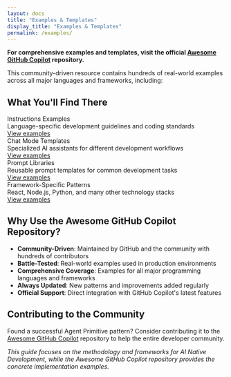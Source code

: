 ```yaml
---
layout: docs
title: "Examples & Templates"
display_title: "Examples & Templates"
permalink: /examples/
---
```


**For comprehensive examples and templates, visit the official [Awesome GitHub Copilot](https://github.com/github/awesome-copilot) repository.**

This community-driven resource contains hundreds of real-world examples across all major languages and frameworks, including:

## What You'll Find There

<div class="guide-sections">
  <div class="guide-card">
    <div class="guide-title">Instructions Examples</div>
    <div class="guide-description">Language-specific development guidelines and coding standards</div>
    <a href="https://github.com/github/awesome-copilot" class="guide-link" target="_blank" rel="noopener noreferrer">View examples</a>
  </div>

  <div class="guide-card">
    <div class="guide-title">Chat Mode Templates</div>
    <div class="guide-description">Specialized AI assistants for different development workflows</div>
    <a href="https://github.com/github/awesome-copilot" class="guide-link" target="_blank" rel="noopener noreferrer">View examples</a>
  </div>

  <div class="guide-card">
    <div class="guide-title">Prompt Libraries</div>
    <div class="guide-description">Reusable prompt templates for common development tasks</div>
    <a href="https://github.com/github/awesome-copilot" class="guide-link" target="_blank" rel="noopener noreferrer">View examples</a>
  </div>

  <div class="guide-card">
    <div class="guide-title">Framework-Specific Patterns</div>
    <div class="guide-description">React, Node.js, Python, and many other technology stacks</div>
    <a href="https://github.com/github/awesome-copilot" class="guide-link" target="_blank" rel="noopener noreferrer">View examples</a>
  </div>
</div>

## Why Use the Awesome GitHub Copilot Repository?

- **Community-Driven**: Maintained by GitHub and the community with hundreds of contributors
- **Battle-Tested**: Real-world examples used in production environments
- **Comprehensive Coverage**: Examples for all major programming languages and frameworks
- **Always Updated**: New patterns and improvements added regularly
- **Official Support**: Direct integration with GitHub Copilot's latest features

## Contributing to the Community

Found a successful Agent Primitive pattern? Consider contributing it to the [Awesome GitHub Copilot](https://github.com/github/awesome-copilot) repository to help the entire developer community.

*This guide focuses on the methodology and frameworks for AI Native Development, while the Awesome GitHub Copilot repository provides the concrete implementation examples.*
